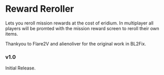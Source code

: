 # Reward Reroller
Lets you reroll mission rewards at the cost of eridium. In multiplayer all players will be promted with the mission reward screen to reroll their own items.

Thankyou to Flare2V and alienoliver for the original work in BL2Fix.

### v1.0
Initial Release.
